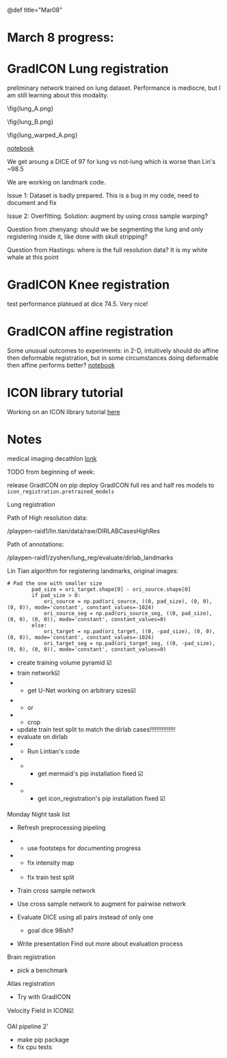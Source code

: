 @def title="Mar08"

# March 8 progress:

# GradICON Lung registration

preliminary network trained on lung dataset. Performance is mediocre, but I am still learning about this modality.

\fig{lung_A.png}

\fig{lung_B.png}

\fig{lung_warped_A.png}

[notebook](https://github.com/HastingsGreer/ICON_lung/blob/master/notebooks/medres_eval.ipynb)

We get aroung a DICE of 97 for lung vs not-lung which is worse than Lin's ~98.5

We are working on landmark code.

Issue 1: Dataset is badly prepared. This is a bug in my code, need to document and fix

Issue 2: Overfitting. Solution: augment by using cross sample warping?

Question from zhenyang: should we be segmenting the lung and only registering inside it, like done with skull stripping? 

Question from Hastings: where is the full resolution data? It is my white whale at this point


# GradICON Knee registration

test performance plateued at dice 74.5. Very nice!

# GradICON affine registration

Some unusual outcomes to experiments: in 2-D, intuitively should do affine then deformable registration, but in some circumstances doing deformable then affine performs better?
[notebook](https://colab.research.google.com/drive/1rFWGIkEN_K8VEHkov1LloC16cvnR3BQw?usp=sharing)

# ICON library tutorial

Working on an ICON library tutorial [here](/ICON_SVF_tutorial)













# Notes

medical imaging decathlon
[lonk](http://medicaldecathlon.com/)


TODO from beginning of week:

release GradICON on pip
deploy GradICON full res and half res models to `icon_registration.pretrained_models`

Lung registration

Path of High resolution data:

/playpen-raid1/lin.tian/data/raw/DIRLABCasesHighRes

Path of annotations: 

/playpen-raid1/zyshen/lung_reg/evaluate/dirlab_landmarks

Lin Tian algorithm for registering landmarks, original images:

```
# Pad the one with smaller size
        pad_size = ori_target.shape[0] - ori_source.shape[0]
        if pad_size > 0:
            ori_source = np.pad(ori_source, ((0, pad_size), (0, 0), (0, 0)), mode='constant', constant_values=-1024)
            ori_source_seg = np.pad(ori_source_seg, ((0, pad_size), (0, 0), (0, 0)), mode='constant', constant_values=0)
        else:
            ori_target = np.pad(ori_target, ((0, -pad_size), (0, 0), (0, 0)), mode='constant', constant_values=-1024)
            ori_target_seg = np.pad(ori_target_seg, ((0, -pad_size), (0, 0), (0, 0)), mode='constant', constant_values=0)
```

- create training volume pyramid ☑️
- train network☑️
- - get U-Net working on arbitrary sizes☑️
- - or
- - crop
- update train test split to match the dirlab cases!!!!!!!!!!!!!!!
- evaluate on dirlab
- - Run Lintian's code
- - - get mermaid's pip installation fixed ☑️
- - - get icon_registration's pip installation fixed ☑️

Monday Night task list

- Refresh preprocessing pipeling
- - use footsteps for documenting progress
- - fix intensity map 
- - fix train test split


- Train cross sample network

- Use cross sample network to augment for pairwise network

- Evaluate DICE using all pairs instead of only one
	- goal dice 98ish?

- Write presentation
Find out more about evaluation process


Brain registration

- pick a benchmark

Atlas registration

- Try with GradICON

Velocity Field in ICON☑️


OAI pipeline 2'

- make pip package
- fix cpu tests


